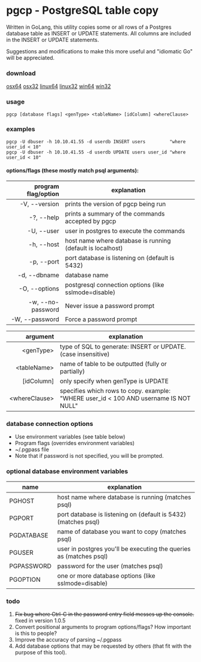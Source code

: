 # pgcp - PostgreSQL table copy

Written in GoLang, this utility copies some or all rows of a Postgres database table as INSERT or UPDATE statements.  All columns are included in the INSERT or UPDATE statements.

Suggestions and modifications to make this more useful and "idiomatic Go" will be appreciated.

### download
[osx64](https://github.com/joncrlsn/pgcp/raw/master/bin-osx64/pgcp "OSX 64-bit version") 
[osx32](https://github.com/joncrlsn/pgcp/raw/master/bin-osx32/pgcp "OSX version")
[linux64](https://github.com/joncrlsn/pgcp/raw/master/bin-linux64/pgcp "Linux 64-bit version")
[linux32](https://github.com/joncrlsn/pgcp/raw/master/bin-linux32/pgcp "Linux version")
[win64](https://github.com/joncrlsn/pgcp/raw/master/bin-win64/pgcp.exe "Windows 64-bit version")
[win32](https://github.com/joncrlsn/pgcp/raw/master/bin-win32/pgcp.exe "Windows version")

### usage
	pgcp [database flags] <genType> <tableName> [idColumn] <whereClause>

### examples
	pgcp -U dbuser -h 10.10.41.55 -d userdb INSERT users         "where user_id < 10"
	pgcp -U dbuser -h 10.10.41.55 -d userdb UPDATE users user_id "where user_id < 10"

#### options/flags (these mostly match psql arguments):
program flag/option  | explanation
-------------------: | -------------
  -V, --version      | prints the version of pgcp being run
  -?, --help         | prints a summary of the commands accepted by pgcp
  -U, --user         | user in postgres to execute the commands
  -h, --host         | host name where database is running (default is localhost)
  -p, --port         | port database is listening on (default is 5432)
  -d, --dbname       | database name
  -O, --options      | postgresql connection options (like sslmode=disable)
  -w, --no-password  | Never issue a password prompt
  -W, --password     | Force a password prompt

argument            | explanation 
--------:           | -------------
&lt;genType&gt;     | type of SQL to generate: INSERT or UPDATE.<br/>(case insensitive)
&lt;tableName&gt;   | name of table to be outputted (fully or partially)
\[idColumn\]        | only specify when genType is UPDATE
&lt;whereClause&gt; | specifies which rows to copy.  example:<br> "WHERE user_id < 100 AND username IS NOT NULL"

### database connection options

  * Use environment variables (see table below)
  * Program flags (overrides environment variables)
  * ~/.pgpass file
  * Note that if password is not specified, you will be prompted.

### optional database environment variables

name       | explanation
---------  | -----------
PGHOST     | host name where database is running (matches psql)
PGPORT     | port database is listening on (default is 5432) (matches psql)
PGDATABASE | name of database you want to copy (matches psql)
PGUSER     | user in postgres you'll be executing the queries as (matches psql)
PGPASSWORD | password for the user (matches psql)
PGOPTION   | one or more database options (like sslmode=disable)

### todo
1. ~~Fix bug where Ctrl-C in the password entry field messes up the console.~~ fixed in version 1.0.5
2. Convert positional arguments to program options/flags?  How important is this to people?
3. Improve the accuracy of parsing ~/.pgpass
4. Add database options that may be requested by others (that fit with the purpose of this tool).
